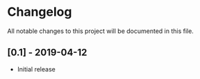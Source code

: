 # Changelog
All notable changes to this project will be documented in this file.

## [0.1] - 2019-04-12
- Initial release
